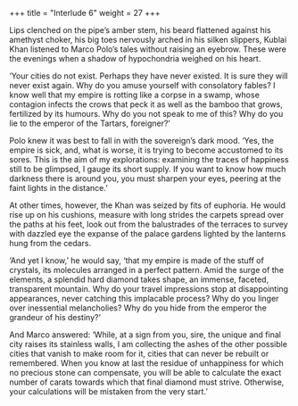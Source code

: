 +++
title = "Interlude 6"
weight = 27
+++

Lips clenched on the pipe’s amber stem, his beard flattened against his amethyst choker, his big toes nervously arched in his silken slippers, Kublai Khan listened to Marco Polo’s tales without raising an eyebrow. These were the evenings when a shadow of hypochondria weighed on his heart.

‘Your cities do not exist. Perhaps they have never existed. It is sure they will never exist again. Why do you amuse yourself with consolatory fables? I know well that my empire is rotting like a corpse in a swamp, whose contagion infects the crows that peck it as well as the bamboo that grows, fertilized by its humours. Why do you not speak to me of this? Why do you lie to the emperor of the Tartars, foreigner?’

Polo knew it was best to fall in with the sovereign’s dark mood. ‘Yes, the empire is sick, and, what is worse, it is trying to become accustomed to its sores. This is the aim of my explorations: examining the traces of happiness still to be glimpsed, I gauge its short supply. If you want to know how much darkness there is around you, you must sharpen your eyes, peering at the faint lights in the distance.’

At other times, however, the Khan was seized by fits of euphoria. He would rise up on his cushions, measure with long strides the carpets spread over the paths at his feet, look out from the balustrades of the terraces to survey with dazzled eye the expanse of the palace gardens lighted by the lanterns hung from the cedars.

‘And yet I know,’ he would say, ‘that my empire is made of the stuff of crystals, its molecules arranged in a perfect pattern. Amid the surge of the elements, a splendid hard diamond takes shape, an immense, faceted, transparent mountain. Why do your travel impressions stop at disappointing appearances, never catching this implacable process? Why do you linger over inessential melancholies? Why do you hide from the emperor the grandeur of his destiny?’

And Marco answered: ‘While, at a sign from you, sire, the unique and final city raises its stainless walls, I am collecting the ashes of the other possible cities that vanish to make room for it, cities that can never be rebuilt or remembered. When you know at last the residue of unhappiness for which no precious stone can compensate, you will be able to calculate the exact number of carats towards which that final diamond must strive. Otherwise, your calculations will be mistaken from the very start.’